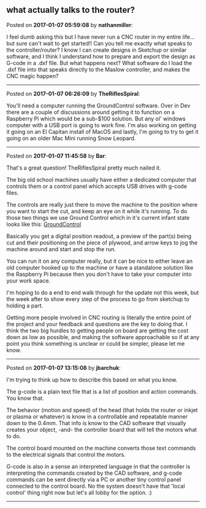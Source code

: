 ## what actually talks to the router?
Posted on **2017-01-07 05:59:08** by **nathanmiller**:

I feel dumb asking this but I have never run a CNC router in my entire life... but sure can't wait to get started!! Can you tell me exactly what speaks to the controller/router? I know I can create designs in Sketchup or similar software, and I think I understand how to prepare and export the design as G-code in a .dxf file. But what happens next? What software do I load the .dxf file into that speaks directly to the Maslow controller, and makes the CNC magic happen?

---

Posted on **2017-01-07 06:26:09** by **TheRiflesSpiral**:

You'll need a computer running the GroundControl software. Over in Dev there are a couple of discussions around getting it to function on a Raspberry Pi which would be a sub-$100 solution. But any ol' windows computer with a USB port is going to work fine. I'm also working on getting it going on an El Capitan install of MacOS and lastly, I'm going to try to get it going on an older Mac Mini running Snow Leopard.

---

Posted on **2017-01-07 11:45:58** by **Bar**:

That's a great question! TheRiflesSpiral pretty much nailed it.

The big old school machines usually have either a dedicated computer that controls them or a control panel which accepts USB drives with g-code files. 

The controls are really just there to move the machine to the position where you want to start the cut, and keep an eye on it while it's running. To do those two things we use Ground Control which in it's current infant state looks like this:  [GroundControl](//muut.com/u/maslowcnc/s3/:maslowcnc:pmfl:groundcontrol.jpg.jpg) 

Basically you get a digital position readout, a preview of the part(s) being cut and their positioning on the piece of plywood, and arrow keys to jog the machine around and start and stop the run.

You can run it on any computer really, but it can be nice to either leave an old computer hooked up to the machine or have a standalone solution like the Raspberry Pi because then you don't have to take your computer into your work space. 

I'm hoping to do a end to end walk through for the update not this week, but the week after to show every step of the process to go from sketchup to  holding a part. 

Getting more people involved in CNC routing is literally the entire point of the project and your feedback and questions are the key to doing that. I think the two big hurdles to getting people on board are getting the cost down as low as possible, and making the software approachable so if at any point you think something is unclear or could be simpler, please let me know.

---

Posted on **2017-01-07 13:15:08** by **jbarchuk**:

I'm trying to think up how to describe this based on what you know.

The g-code is a plain text file that is a list of position and action commands. You know that.

The behavior (motion and speed) of the head (that holds the router or inkjet or plasma or whatever) is know in a controllable and repeatable manner down to the 0.4mm. That info is know to the CAD software that visually creates your object, -and- the controller board that will tell the motors what to do.

The control board mounted on the machine converts those text commands to the electrical signals that control the motors.

G-code is also in a sense an interpreted language in that the controller is interpreting the commands created by the CAD software, and g-code commands can be sent directly via a PC or another tiny control panel connected to the control board. No the system doesn't have that 'local control' thing right now but let's all lobby for the option. :)

---

